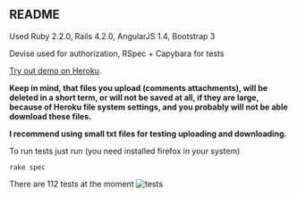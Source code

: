 ## README

Used Ruby 2.2.0, Rails 4.2.0, AngularJS 1.4, Bootstrap 3

Devise used for authorization, RSpec + Capybara for tests

[Try out demo on Heroku](https://young-stream-5505.herokuapp.com/#/todo).

**Keep in mind, that files you upload (comments attachments), will be deleted in a short term, or will not be saved at all, if they are large, because of Heroku file system settings, and you probably will not be able download these files.**

**I recommend using small txt files for testing uploading and downloading.**

To run tests just run (you need installed firefox in your system)
```
rake spec
```
There are 112 tests at the moment
![tests](https://pp.vk.me/c628527/v628527426/bf9e/5pIQRQ82t9I.jpg)
